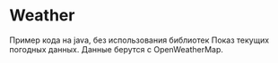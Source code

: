 # Weather

Пример кода на java, без использования библиотек
Показ текущих погодных данных.
Данные берутся с OpenWeatherMap.
